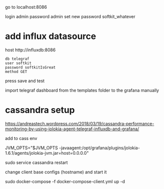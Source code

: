 go to localhost:8086

login admin
password admin
set new password softkit_whatever

# add influx datasource

host http://influxdb:8086

````
db telegraf
user softkit
password softkitIsGreat
method GET 
````
press save and test 


import telegraf dashboard from the templates folder to the grafana manually 



# cassandra setup 
https://andreastech.wordpress.com/2018/03/19/cassandra-performance-monitoring-by-using-jolokia-agent-telegraf-influxdb-and-grafana/

add to cass env

JVM_OPTS="$JVM_OPTS -javaagent:/opt/grafana/plugins/jolokia-1.6.1/agents/jolokia-jvm.jar=host=0.0.0.0"

sudo service cassandra restart


change client base configs (hostname) and start it 

sudo docker-compose -f docker-compose-client.yml up -d 

